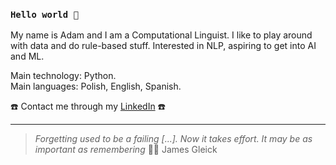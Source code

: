 ### `Hello world 🤖`

My name is Adam and I am a Computational Linguist. I like to play around with data and do rule-based stuff. Interested in NLP, aspiring to get into AI and ML.

  Main technology: Python.  
  Main languages: Polish, English, Spanish.

☎️ Contact me through my [LinkedIn](https://www.linkedin.com/in/a-sierakowski/) ☎️

---

> *Forgetting used to be a failing \[...\]. Now it takes effort. It may be as important as remembering* 🧘🏻 James Gleick
